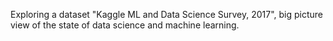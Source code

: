 Exploring a dataset "Kaggle ML and Data Science Survey, 2017", big picture view of the state of data science and machine learning.
